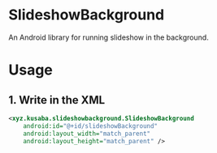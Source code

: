 # SlideshowBackground
An Android library for running slideshow in the background.  

# Usage

## 1. Write in the XML
```xml
<xyz.kusaba.slideshowbackground.SlideshowBackground
    android:id="@+id/slideshowBackground"
    android:layout_width="match_parent"
    android:layout_height="match_parent" />
```

